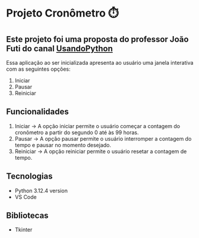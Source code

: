 # Projeto Cronômetro ⏱️

## Este projeto foi uma proposta do professor João Futi do canal [UsandoPython](https://www.youtube.com/@usandopython)
<p>Essa aplicação ao ser inicializada apresenta ao usuário uma janela interativa com as seguintes opções:</p>

1. Iniciar
2. Pausar
3. Reiniciar

## Funcionalidades
1. Iniciar -> A opção iniciar permite o usuário começar a contagem do cronômetro a partir do segundo 0 até às 99 horas.
2. Pausar -> A opção pausar permite o usuário interromper a contagem do tempo e pausar no momento desejado.
3. Reiniciar -> A opção reiniciar permite o usuário resetar a contagem de tempo.

## Tecnologias 
* Python 3.12.4 version
* VS Code

## Bibliotecas
* Tkinter

 

